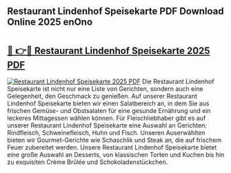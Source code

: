## Restaurant Lindenhof Speisekarte PDF Download Online 2025 enOno

# <h2><a href="http://gc5hid.nevu.top/?p=Restaurant+Lindenhof+Speisekarte">🔗 👉🔴 Restaurant Lindenhof Speisekarte 2025 PDF</a></h2>

[![Restaurant Lindenhof Speisekarte 2025 PDF](https://i.imgur.com/dBaPXMq.png)](http://gc5hid.nevu.top/?p=Restaurant+Lindenhof+Speisekarte)
Die Restaurant Lindenhof Speisekarte ist nicht nur eine Liste von Gerichten, sondern auch eine Gelegenheit, den Geschmack zu genießen. Auf unserer Restaurant Lindenhof Speisekarte bieten wir einen Salatbereich an, in dem Sie aus frischen Gemüse- und Obstsalaten für eine gesunde Ernährung und ein leckeres Mittagessen wählen können. Für Fleischliebhaber gibt es auf unserer Restaurant Lindenhof Speisekarte eine Auswahl an Gerichten: Rindfleisch, Schweinefleisch, Huhn und Fisch. Unseren Auserwählten bieten wir Gourmet-Gerichte wie Schaschlik und Steak an, die auf frischem Feuer zubereitet werden. Unsere Restaurant Lindenhof Speisekarte bietet eine große Auswahl an Desserts, von klassischen Torten und Kuchen bis hin zu exquisiten Crème Brûlée und Schokoladenstückchen.
